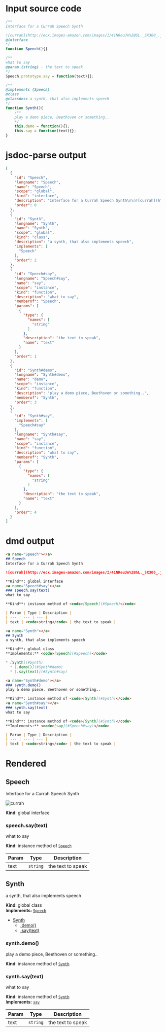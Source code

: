 # Input source code
```js
/**
Interface for a Currah Speech Synth

![currah](http://ecx.images-amazon.com/images/I/41NReuJn%2BGL._SX300_.jpg)
@interface
*/
function Speech(){}

/**
what to say
@param {string} - the text to speak
*/
Speech.prototype.say = function(text){};

/**
@implements {Speech}
@class
@classdesc a synth, that also implements speech
*/
function Synth(){
    /**
    play a demo piece, Beethoven or something.. 
    */
    this.demo = function(){};
    this.say = function(text){};
}

```
# jsdoc-parse output
```json
[
  {
    "id": "Speech",
    "longname": "Speech",
    "name": "Speech",
    "scope": "global",
    "kind": "interface",
    "description": "Interface for a Currah Speech Synth\n\n![currah](http://ecx.images-amazon.com/images/I/41NReuJn%2BGL._SX300_.jpg)",
    "order": 0
  },
  {
    "id": "Synth",
    "longname": "Synth",
    "name": "Synth",
    "scope": "global",
    "kind": "class",
    "description": "a synth, that also implements speech",
    "implements": [
      "Speech"
    ],
    "order": 2
  },
  {
    "id": "Speech#say",
    "longname": "Speech#say",
    "name": "say",
    "scope": "instance",
    "kind": "function",
    "description": "what to say",
    "memberof": "Speech",
    "params": [
      {
        "type": {
          "names": [
            "string"
          ]
        },
        "description": "the text to speak",
        "name": "text"
      }
    ],
    "order": 1
  },
  {
    "id": "Synth#demo",
    "longname": "Synth#demo",
    "name": "demo",
    "scope": "instance",
    "kind": "function",
    "description": "play a demo piece, Beethoven or something..",
    "memberof": "Synth",
    "order": 3
  },
  {
    "id": "Synth#say",
    "implements": [
      "Speech#say"
    ],
    "longname": "Synth#say",
    "name": "say",
    "scope": "instance",
    "kind": "function",
    "description": "what to say",
    "memberof": "Synth",
    "params": [
      {
        "type": {
          "names": [
            "string"
          ]
        },
        "description": "the text to speak",
        "name": "text"
      }
    ],
    "order": 4
  }
]
```

# dmd output
```markdown
<a name="Speech"></a>
## Speech
Interface for a Currah Speech Synth

![currah](http://ecx.images-amazon.com/images/I/41NReuJn%2BGL._SX300_.jpg)

**Kind**: global interface  
<a name="Speech#say"></a>
### speech.say(text)
what to say

**Kind**: instance method of <code>[Speech](#Speech)</code>  

| Param | Type | Description |
| --- | --- | --- |
| text | <code>string</code> | the text to speak |

<a name="Synth"></a>
## Synth
a synth, that also implements speech

**Kind**: global class  
**Implements:** <code>[Speech](#Speech)</code>  

* [Synth](#Synth)
  * [.demo()](#Synth#demo)
  * [.say(text)](#Synth#say)

<a name="Synth#demo"></a>
### synth.demo()
play a demo piece, Beethoven or something..

**Kind**: instance method of <code>[Synth](#Synth)</code>  
<a name="Synth#say"></a>
### synth.say(text)
what to say

**Kind**: instance method of <code>[Synth](#Synth)</code>  
**Implements:** <code>[say](#Speech#say)</code>  

| Param | Type | Description |
| --- | --- | --- |
| text | <code>string</code> | the text to speak |

```

# Rendered
<a name="Speech"></a>
## Speech
Interface for a Currah Speech Synth

![currah](http://ecx.images-amazon.com/images/I/41NReuJn%2BGL._SX300_.jpg)

**Kind**: global interface  
<a name="Speech#say"></a>
### speech.say(text)
what to say

**Kind**: instance method of <code>[Speech](#Speech)</code>  

| Param | Type | Description |
| --- | --- | --- |
| text | <code>string</code> | the text to speak |

<a name="Synth"></a>
## Synth
a synth, that also implements speech

**Kind**: global class  
**Implements:** <code>[Speech](#Speech)</code>  

* [Synth](#Synth)
  * [.demo()](#Synth#demo)
  * [.say(text)](#Synth#say)

<a name="Synth#demo"></a>
### synth.demo()
play a demo piece, Beethoven or something..

**Kind**: instance method of <code>[Synth](#Synth)</code>  
<a name="Synth#say"></a>
### synth.say(text)
what to say

**Kind**: instance method of <code>[Synth](#Synth)</code>  
**Implements:** <code>[say](#Speech#say)</code>  

| Param | Type | Description |
| --- | --- | --- |
| text | <code>string</code> | the text to speak |

